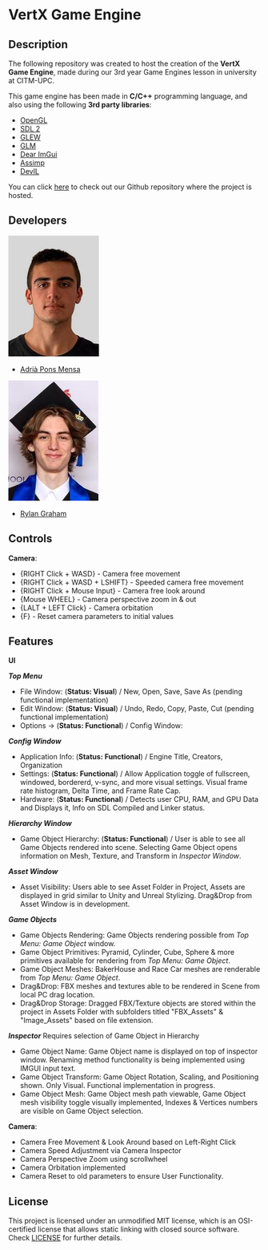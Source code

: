 # VertX Game Engine

## Description

The following repository was created to host the creation of the **VertX Game Engine**, made during our 3rd year Game Engines lesson in university at CITM-UPC. 
 
This game engine has been made in **C/C++** programming language, and also using the following **3rd party libraries**:

- [OpenGL](https://www.opengl.org/)
- [SDL 2](https://www.libsdl.org/)
- [GLEW](https://glew.sourceforge.net/)
- [GLM](https://glm.g-truc.net/0.9.9/)
- [Dear ImGui](https://github.com/ocornut/imgui)
- [Assimp](https://assimp.org/)
- [DevIL](https://openil.sourceforge.net/)

You can click [here](https://github.com/CITM-UPC/VertX-Game-Engine) to check out our Github repository where the project is hosted.


## Developers

![](https://raw.githubusercontent.com/CITM-UPC/VertX-Game-Engine/main/TeamPhotos/adriapons.jpg)
 - [Adrià Pons Mensa](https://github.com/AdriaPm)
 
![](https://raw.githubusercontent.com/CITM-UPC/VertX-Game-Engine/main/TeamPhotos/rylangraham.jpg)
 - [Rylan Graham](https://github.com/RylanJGraham)


## Controls

**Camera**:
- {RIGHT Click + WASD} - Camera free movement
- {RIGHT Click + WASD + LSHIFT} - Speeded camera free movement
- {RIGHT Click + Mouse Input} - Camera free look around
- {Mouse WHEEL} - Camera perspective zoom in & out
- {LALT + LEFT Click} - Camera orbitation
- {F} - Reset camera parameters to initial values

## Features

**UI**

***Top Menu***
- File Window:  (**Status: Visual**) / New, Open, Save, Save As (pending functional implementation)
- Edit Window:  (**Status: Visual**) / Undo, Redo, Copy, Paste, Cut (pending functional implementation)
- Options ->  (**Status: Functional**) / Config Window:

***Config Window***
- Application Info: (**Status: Functional**) / Engine Title, Creators, Organization
- Settings: (**Status: Functional**) / Allow Application toggle of fullscreen, windowed, bordererd, v-sync, and more visual settings. Visual frame rate histogram, Delta Time, and Frame Rate Cap.
- Hardware: (**Status: Functional**) / Detects user CPU, RAM, and GPU Data and Displays it, Info on SDL Compiled and Linker status.

***Hierarchy Window***
- Game Object Hierarchy: (**Status: Functional**) / User is able to see all Game Objects rendered into scene. Selecting Game Object opens information on Mesh, Texture, and Transform in *Inspector Window*.

***Asset Window***
- Asset Visibility: Users able to see Asset Folder in Project, Assets are displayed in grid similar to Unity and Unreal Stylizing. Drag&Drop from Asset Window is in development.

***Game Objects***
- Game Objects Rendering: Game Objects rendering possible from *Top Menu: Game Object* window.
- Game Object Primitives: Pyramid, Cylinder, Cube, Sphere & more primitives available for rendering from *Top Menu: Game Object*.
- Game Object Meshes: BakerHouse and Race Car meshes are renderable from *Top Menu: Game Object*.
- Drag&Drop: FBX meshes and textures able to be rendered in Scene from local PC drag location.
- Drag&Drop Storage: Dragged FBX/Texture objects are stored within the project in Assets Folder with subfolders titled "FBX_Assets" & "Image_Assets" based on file extension.

***Inspector*** 
Requires selection of Game Object in Hierarchy
- Game Object Name: Game Object name is displayed on top of inspector window. Renaming method functionality is being implemented using IMGUI input text.
- Game Object Transform: Game Object Rotation, Scaling, and Positioning shown. Only Visual. Functional implementation in progress.
- Game Object Mesh: Game Object mesh path viewable, Game Object mesh visibility toggle visually implemented, Indexes & Vertices numbers are visible on Game Object selection. 


**Camera**:
- Camera Free Movement & Look Around based on Left-Right Click
- Camera Speed Adjustment via Camera Inspector
- Camera Perspective Zoom using scrollwheel
- Camera Orbitation implemented
- Camera Reset to old parameters to ensure User Functionality. 



## License

This project is licensed under an unmodified MIT license, which is an OSI-certified license that allows static linking with closed source software. Check [LICENSE](https://mit-license.org/) for further details.
